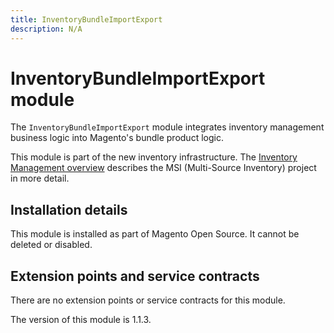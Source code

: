 ```yaml
---
title: InventoryBundleImportExport
description: N/A
---
```


# InventoryBundleImportExport module

The `InventoryBundleImportExport` module integrates inventory management business logic into Magento's bundle product logic.

This module is part of the new inventory infrastructure. The
[Inventory Management overview](https://developer.adobe.com/commerce/webapi/rest/inventory/index.html)
describes the MSI (Multi-Source Inventory) project in more detail.

## Installation details

This module is installed as part of Magento Open Source. It cannot be deleted or disabled.

## Extension points and service contracts

There are no extension points or service contracts for this module.

<InlineAlert slots="text" />
The version of this module is 1.1.3.
